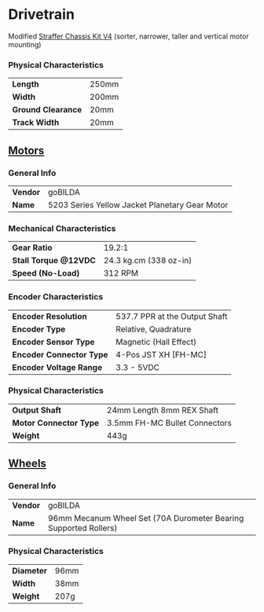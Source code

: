 # Drivetrain
Modified [Straffer Chassis Kit V4](https://www.gobilda.com/strafer-chassis-kit-v4/) (sorter, narrower, taller and vertical motor mounting)

### Physical Characteristics
<table>
  <tr>
    <td><b>Length</b></td>
    <td>250mm</td>
  </tr>
  <tr>
    <td><b>Width</b></td>
    <td>200mm</td>
  </tr>
  <tr>
    <td><b>Ground Clearance</b></td>
    <td>20mm</td>
  </tr>
  <tr>
    <td><b>Track Width</b></td>
    <td>20mm</td>
  </tr>
</table>


## [Motors](https://www.gobilda.com/5203-series-yellow-jacket-planetary-gear-motor-19-2-1-ratio-24mm-length-8mm-rex-shaft-312-rpm-3-3-5v-encoder/)

### General Info
<table>
  <tr>
    <td><b>Vendor</b></td>
    <td>goBILDA</td>
  </tr>
  <tr>
    <td><b>Name</b></td>
    <td>5203 Series Yellow Jacket Planetary Gear Motor</td>
  </tr>
</table>

### Mechanical Characteristics
<table>
  <tr>
    <td><b>Gear Ratio</b></td>
    <td>19.2:1</td>
  </tr>
  <tr>
    <td><b>Stall Torque @12VDC</b></td>
    <td>24.3 kg.cm (338 oz-in)</td>
  </tr>
  <tr>
    <td><b>Speed (No-Load)</b></td>
    <td>312 RPM</td>
  </tr>
</table>

### Encoder Characteristics
<table>
  <tr>
    <td><b>Encoder Resolution</b></td>
    <td>537.7 PPR at the Output Shaft</td>
  </tr>
  <tr>
    <td><b>Encoder Type</b></td>
    <td>Relative, Quadrature</td>
  </tr>
  <tr>
    <td><b>Encoder Sensor Type</b></td>
    <td>Magnetic (Hall Effect)</td>
  </tr>
  <tr>
    <td><b>Encoder Connector Type</b></td>
    <td>4-Pos JST XH [FH-MC]</td>
  </tr>
  <tr>
    <td><b>Encoder Voltage Range</b></td>
    <td>3.3 - 5VDC</td>
  </tr>
</table>

### Physical Characteristics
<table>
  <tr>
    <td><b>Output Shaft</b></td>
    <td>24mm Length 8mm REX Shaft</td>
  </tr>
  <tr>
    <td><b>Motor Connector Type</b></td>
    <td>3.5mm FH-MC Bullet Connectors</td>
  </tr>
  <tr>
    <td><b>Weight</b></td>
    <td>443g</td>
  </tr>
</table>


## [Wheels](https://www.gobilda.com/96mm-mecanum-wheel-set-70a-durometer-bearing-supported-rollers/)

### General Info
<table>
  <tr>
    <td><b>Vendor</b></td>
    <td>goBILDA</td>
  </tr>
  <tr>
    <td><b>Name</b></td>
    <td>96mm Mecanum Wheel Set (70A Durometer Bearing Supported Rollers)</td>
  </tr>
</table>

### Physical Characteristics
<table>
  <tr>
    <td><b>Diameter</b></td>
    <td>96mm</td>
  </tr>
  <tr>
    <td><b>Width</b></td>
    <td>38mm</td>
  </tr>
  <tr>
    <td><b>Weight</b></td>
    <td>207g</td>
  </tr>
</table>